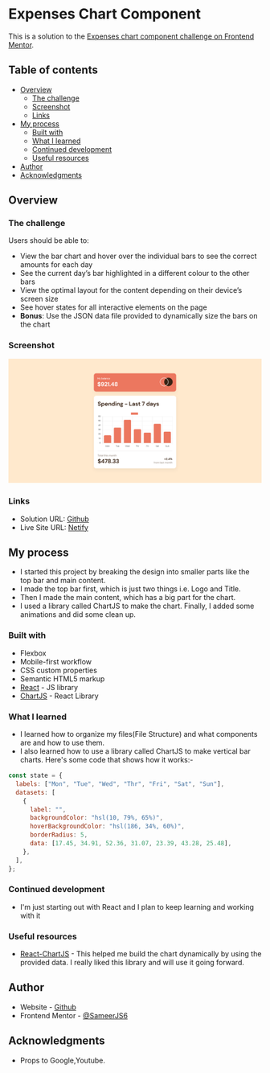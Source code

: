 # Expenses Chart Component

This is a solution to the [Expenses chart component challenge on Frontend Mentor](https://www.frontendmentor.io/challenges/expenses-chart-component-e7yJBUdjwt).

## Table of contents

- [Overview](#overview)
  - [The challenge](#the-challenge)
  - [Screenshot](#screenshot)
  - [Links](#links)
- [My process](#my-process)
  - [Built with](#built-with)
  - [What I learned](#what-i-learned)
  - [Continued development](#continued-development)
  - [Useful resources](#useful-resources)
- [Author](#author)
- [Acknowledgments](#acknowledgments)

## Overview

### The challenge

Users should be able to:

- View the bar chart and hover over the individual bars to see the correct amounts for each day
- See the current day’s bar highlighted in a different colour to the other bars
- View the optimal layout for the content depending on their device’s screen size
- See hover states for all interactive elements on the page
- **Bonus**: Use the JSON data file provided to dynamically size the bars on the chart

### Screenshot

![](./Preview.png)

### Links

- Solution URL: [Github](https://github.com/SameerJS6/React-Project/tree/master/Expenses-Chart)
- Live Site URL: [Netify](https://expenses-chart-singh.netlify.app/)

## My process

- I started this project by breaking the design into smaller parts like the top bar and main content.
- I made the top bar first, which is just two things i.e. Logo and Title.
- Then I made the main content, which has a big part for the chart.
- I used a library called ChartJS to make the chart. Finally, I added some animations and did some clean up.

### Built with

- Flexbox
- Mobile-first workflow
- CSS custom properties
- Semantic HTML5 markup
- [React](https://reactjs.org/) - JS library
- [ChartJS](https://react-chartjs-2.js.org/) - React Library

### What I learned

- I learned how to organize my files(File Structure) and what components are and how to use them.
- I also learned how to use a library called ChartJS to make vertical bar charts. Here's some code that shows how it works:-

```javascript react
const state = {
  labels: ["Mon", "Tue", "Wed", "Thr", "Fri", "Sat", "Sun"],
  datasets: [
    {
      label: "",
      backgroundColor: "hsl(10, 79%, 65%)",
      hoverBackgroundColor: "hsl(186, 34%, 60%)",
      borderRadius: 5,
      data: [17.45, 34.91, 52.36, 31.07, 23.39, 43.28, 25.48],
    },
  ],
};
```

### Continued development

- I'm just starting out with React and I plan to keep learning and working with it

### Useful resources

- [React-ChartJS](https://react-chartjs-2.js.org/) - This helped me build the chart dynamically by using the provided data. I really liked this library and will use it going forward.

## Author

- Website - [Github](https://github.com/SameerJS6)
- Frontend Mentor - [@SameerJS6](https://www.frontendmentor.io/profile/Sameerjs6)

## Acknowledgments

- Props to Google,Youtube.

